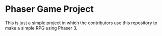# Phaser Game Project

This is just a simple project in which the contributors use this repository to make a simple RPG using Phaser 3.
